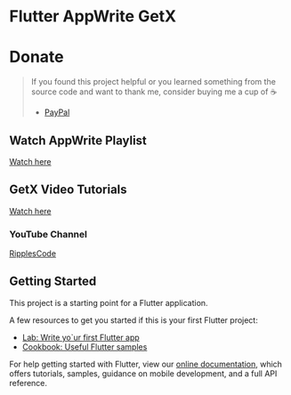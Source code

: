 # Flutter AppWrite GetX

# Donate

> If you found this project helpful or you learned something from the source code and want to thank me, consider buying me a cup of :coffee:
>
> - [PayPal](https://paypal.me/ripplescode)

## Watch AppWrite Playlist

[Watch here](https://www.youtube.com/playlist?list=PLCaS22Sjc8YQT7ociNlGhgFWLm_Lb77xH)

## GetX Video Tutorials

[Watch here](https://www.youtube.com/playlist?list=PLCaS22Sjc8YR32XmudgmVqs49t-eKKr9t)

### YouTube Channel

[RipplesCode](https://www.youtube.com/channel/UCF7RTcfO02xQ94cWH6C35bg)

## Getting Started

This project is a starting point for a Flutter application.

A few resources to get you started if this is your first Flutter project:

- [Lab: Write yo`ur first Flutter app](https://flutter.dev/docs/get-started/codelab)
- [Cookbook: Useful Flutter samples](https://flutter.dev/docs/cookbook)

For help getting started with Flutter, view our
[online documentation](https://flutter.dev/docs), which offers tutorials,
samples, guidance on mobile development, and a full API reference.
